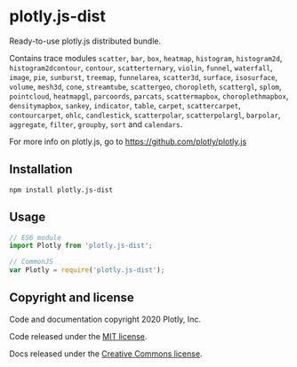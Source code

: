 # plotly.js-dist

Ready-to-use plotly.js distributed bundle.

Contains trace modules `scatter`, `bar`, `box`, `heatmap`, `histogram`, `histogram2d`, `histogram2dcontour`, `contour`, `scatterternary`, `violin`, `funnel`, `waterfall`, `image`, `pie`, `sunburst`, `treemap`, `funnelarea`, `scatter3d`, `surface`, `isosurface`, `volume`, `mesh3d`, `cone`, `streamtube`, `scattergeo`, `choropleth`, `scattergl`, `splom`, `pointcloud`, `heatmapgl`, `parcoords`, `parcats`, `scattermapbox`, `choroplethmapbox`, `densitymapbox`, `sankey`, `indicator`, `table`, `carpet`, `scattercarpet`, `contourcarpet`, `ohlc`, `candlestick`, `scatterpolar`, `scatterpolargl`, `barpolar`, `aggregate`, `filter`, `groupby`, `sort` and `calendars`.

For more info on plotly.js, go to https://github.com/plotly/plotly.js

## Installation

```
npm install plotly.js-dist
```
## Usage

```js
// ES6 module
import Plotly from 'plotly.js-dist';

// CommonJS
var Plotly = require('plotly.js-dist');
```

## Copyright and license

Code and documentation copyright 2020 Plotly, Inc.

Code released under the [MIT license](https://github.com/plotly/plotly.js/blob/master/LICENSE).

Docs released under the [Creative Commons license](https://github.com/plotly/documentation/blob/source/LICENSE).
